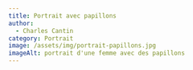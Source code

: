 ```yaml
---
title: Portrait avec papillons
author:
  - Charles Cantin
category: Portrait
image: /assets/img/portrait-papillons.jpg
imageAlt: portrait d'une femme avec des papillons
---
```

